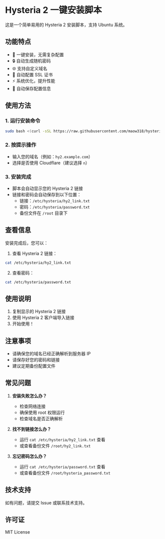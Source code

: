 
# Hysteria 2 一键安装脚本

这是一个简单易用的 Hysteria 2 安装脚本，支持 Ubuntu 系统。

## 功能特点

- 🚀 一键安装，无需复杂配置
- 🔒 自动生成随机密码
- 🌐 支持自定义域名
- 🔐 自动配置 SSL 证书
- ⚡ 系统优化，提升性能
- 📝 自动保存配置信息

## 使用方法

### 1. 运行安装命令

```bash
sudo bash <(curl -sSL https://raw.githubusercontent.com/maow318/hysteria2-install/580759d76a8ed3f6c49140fb8cb817cc15ff4ca9/install.sh)
```

### 2. 按提示操作

- 输入您的域名（例如：`hy2.example.com`）
- 选择是否使用 Cloudflare（建议选择 `n`）

### 3. 安装完成

- 脚本会自动显示您的 Hysteria 2 链接
- 链接和密码会自动保存到以下位置：
  - 链接：`/etc/hysteria/hy2_link.txt`
  - 密码：`/etc/hysteria/password.txt`
  - 备份文件在 `/root` 目录下

## 查看信息

安装完成后，您可以：

1. 查看 Hysteria 2 链接：
```bash
cat /etc/hysteria/hy2_link.txt
```

2. 查看密码：
```bash
cat /etc/hysteria/password.txt
```

## 使用说明

1. 复制显示的 Hysteria 2 链接
2. 使用 Hysteria 2 客户端导入链接
3. 开始使用！

## 注意事项

- 请确保您的域名已经正确解析到服务器 IP
- 请保存好您的密码和链接
- 建议定期备份配置文件

## 常见问题

1. **安装失败怎么办？**
   - 检查网络连接
   - 确保使用 root 权限运行
   - 检查域名是否正确解析

2. **找不到链接怎么办？**
   - 运行 `cat /etc/hysteria/hy2_link.txt` 查看
   - 或查看备份文件 `/root/hy2_link.txt`

3. **忘记密码怎么办？**
   - 运行 `cat /etc/hysteria/password.txt` 查看
   - 或查看备份文件 `/root/hysteria_password.txt`

## 技术支持

如有问题，请提交 Issue 或联系技术支持。

## 许可证

MIT License
